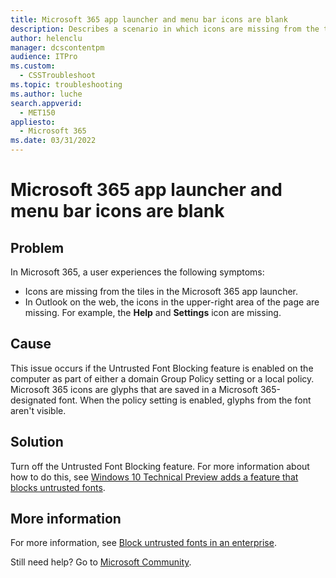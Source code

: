 ```yaml
---
title: Microsoft 365 app launcher and menu bar icons are blank
description: Describes a scenario in which icons are missing from the tiles in the Microsoft 365 app launcher and from the menu bar in Outlook on the web.
author: helenclu
manager: dcscontentpm
audience: ITPro
ms.custom: 
  - CSSTroubleshoot
ms.topic: troubleshooting
ms.author: luche
search.appverid: 
  - MET150
appliesto: 
  - Microsoft 365
ms.date: 03/31/2022
---
```


# Microsoft 365 app launcher and menu bar icons are blank

## Problem

In Microsoft 365, a user experiences the following symptoms:

- Icons are missing from the tiles in the Microsoft 365 app launcher.    
- In Outlook on the web, the icons in the upper-right area of the page are missing. For example, the **Help** and **Settings** icon are missing.    

## Cause

This issue occurs if the Untrusted Font Blocking feature is enabled on the computer as part of either a domain Group Policy setting or a local policy. Microsoft 365 icons are glyphs that are saved in a Microsoft 365-designated font. When the policy setting is enabled, glyphs from the font aren't visible.

## Solution

Turn off the Untrusted Font Blocking feature. For more information about how to do this, see [Windows 10 Technical Preview adds a feature that blocks untrusted fonts](https://support.microsoft.com/help/3053676).

## More information

For more information, see [Block untrusted fonts in an enterprise](/windows/security/threat-protection/block-untrusted-fonts-in-enterprise).

Still need help? Go to [Microsoft Community](https://answers.microsoft.com).
